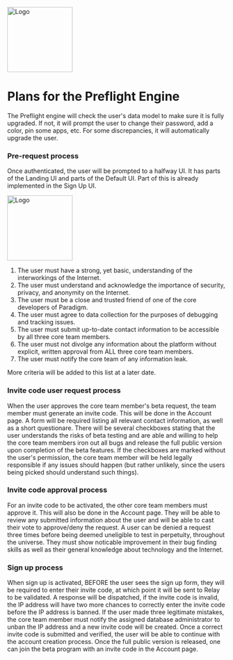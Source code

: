 [<img src="https://www.theparadigmdev.com/relay/img/paradigm.png" alt="Logo" width="150" height="150"></img>](https://www.theparadigmdev.com/)

# Plans for the Preflight Engine

The Preflight engine will check the user's data model to make sure it is fully upgraded. If not, it will prompt the user to change their password, add a color, pin some apps, etc. For some discrepancies, it will automatically upgrade the user.

### Pre-request process

Once authenticated, the user will be prompted to a halfway UI. It has parts of the Landing UI and parts of the Default UI. Part of this is already implemented in the Sign Up UI.

<img src="https://www.theparadigmdev.com/relay/plans/preflight/sign-up.png" alt="Logo" width="150" height="150"></img>

1. The user must have a strong, yet basic, understanding of the interworkings of the Internet.
2. The user must understand and acknowledge the importance of security, privacy, and anonymity on the Internet.
3. The user must be a close and trusted friend of one of the core developers of Paradigm.
4. The user must agree to data collection for the purposes of debugging and tracking issues.
5. The user must submit up-to-date contact information to be accessible by all three core team members.
6. The user must not divolge any information about the platform without explicit, written approval from ALL three core team members.
7. The user must notify the core team of any information leak.

More criteria will be added to this list at a later date.

### Invite code user request process

When the user approves the core team member's beta request, the team member must generate an invite code. This will be done in the Account page. A form will be required listing all relevant contact information, as well as a short questionare. There will be several checkboxes stating that the user understands the risks of beta testing and are able and willing to help the core team members iron out all bugs and release the full public version upon completion of the beta features. If the checkboxes are marked without the user's permission, the core team member will be held legally responsible if any issues should happen (but rather unlikely, since the users being picked should understand such things).

### Invite code approval process

For an invite code to be activated, the other core team members must approve it. This will also be done in the Account page. They will be able to review any submitted information about the user and will be able to cast their vote to approve/deny the request. A user can be denied a request three times before being deemed uneligible to test in perpetuity, throughout the universe. They must show noticable improvement in their bug finding skills as well as their general knowledge about technology and the Internet.

### Sign up process

When sign up is activated, BEFORE the user sees the sign up form, they will be required to enter their invite code, at which point it will be sent to Relay to be validated. A response will be dispatched, if the invite code is invalid, the IP address will have two more chances to correctly enter the invite code before the IP address is banned. If the user made three legitimate mistakes, the core team member must notify the assigned database administrator to unban the IP address and a new invite code will be created. Once a correct invite code is submitted and verified, the user will be able to continue with the account creation process. Once the full public version is released, one can join the beta program with an invite code in the Account page.
